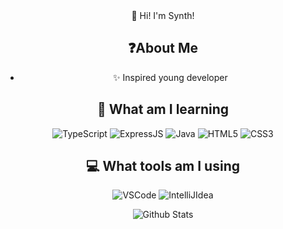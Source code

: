 <div align="center">
👋 Hi! I'm Synth!

## ❓About Me

- ✨ Inspired young developer

## 🧠 What am I learning
![TypeScript](https://img.shields.io/badge/TypeScript-007ACC?style=for-the-badge&logo=typescript&logoColor=white) ![ExpressJS](https://img.shields.io/badge/Express.js-404D59?style=for-the-badge) ![Java](https://img.shields.io/badge/Java-ED8B00?style=for-the-badge&logo=openjdk&logoColor=white) ![HTML5](https://img.shields.io/badge/HTML5-E34F26?style=for-the-badge&logo=html5&logoColor=white) ![CSS3](https://img.shields.io/badge/CSS3-1572B6?style=for-the-badge&logo=css3&logoColor=white)

## 💻 What tools am I using
![VSCode](https://img.shields.io/badge/Visual_Studio_Code-0078D4?style=for-the-badge&logo=visual%20studio%20code&logoColor=white) ![IntelliJIdea](https://img.shields.io/badge/IntelliJ_IDEA-000000.svg?style=for-the-badge&logo=intellij-idea&logoColor=white)

![Github Stats](https://github-readme-stats.vercel.app/api?username=synthofficial&count_private=true&show_icons=true&theme=aura_dark)
</div>
